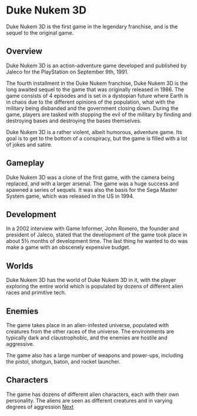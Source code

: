 # Duke Nukem 3D

Duke Nukem 3D is the first game in the legendary franchise, and is the sequel to the original game.

## Overview

Duke Nukem 3D is an action-adventure game developed and published by Jaleco for the PlayStation on September 9th, 1991.

The fourth installment in the Duke Nukem franchise, Duke Nukem 3D is the long awaited sequel to the game that was originally released in 1986. The game consists of 4 episodes and is set in a dystopian future where Earth is in chaos due to the different opinions of the population, what with the military being disbanded and the government closing down. During the game, players are tasked with stopping the evil of the military by finding and destroying bases and destroying the bases themselves.

Duke Nukem 3D is a rather violent, albeit humorous, adventure game. Its goal is to get to the bottom of a conspiracy, but the game is filled with a lot of jokes and satire.

## Gameplay

Duke Nukem 3D was a clone of the first game, with the camera being replaced, and with a larger arsenal. The game was a huge success and spawned a series of sequels. It was also the basis for the Sega Master System game, which was released in the US in 1994.

## Development

In a 2002 interview with Game Informer, John Romero, the founder and president of Jaleco, stated that the development of the game took place in about 5½ months of development time. The last thing he wanted to do was make a game with an obscenely expensive budget.

## Worlds

Duke Nukem 3D has the world of Duke Nukem 3D in it, with the player exploring the entire world which is populated by dozens of different alien races and primitive tech.

## Enemies

The game takes place in an alien-infested universe, populated with creatures from the other races of the universe. The environments are typically dark and claustrophobic, and the enemies are hostile and aggressive.

The game also has a large number of weapons and power-ups, including the pistol, shotgun, baton, and rocket launcher.

## Characters

The game has dozens of different alien characters, each with their own personality. The aliens are seen as different creatures and in varying degrees of aggression
[Next](119.md)